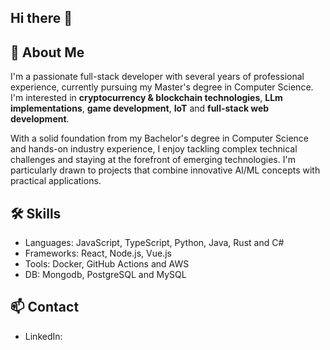 ## Hi there 👋

## 💼 About Me

I'm a passionate full-stack developer with several years of professional experience, currently pursuing my Master's degree in Computer Science. I'm interested in **cryptocurrency & blockchain technologies**, **LLm implementations**, **game development**, **IoT** and **full-stack web development**.

With a solid foundation from my Bachelor's degree in Computer Science and hands-on industry experience, I enjoy tackling complex technical challenges and staying at the forefront of emerging technologies. I'm particularly drawn to projects that combine innovative AI/ML concepts with practical applications.

## 🛠️ Skills

- Languages: JavaScript, TypeScript, Python, Java, Rust and C#
- Frameworks: React, Node.js, Vue.js
- Tools: Docker, GitHub Actions and AWS
- DB: Mongodb, PostgreSQL and MySQL

## 📫 Contact

- LinkedIn:
